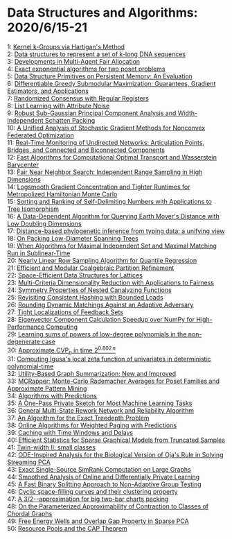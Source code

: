 # Data Structures and Algorithms: 2020/6/15-21  
1: [Kernel k-Groups via Hartigan's Method](https://doi.org/10.48550/arXiv.1710.09859)  
2: [Data structures to represent a set of k-long DNA sequences](https://doi.org/10.48550/arXiv.1903.12312)  
3: [Developments in Multi-Agent Fair Allocation](https://doi.org/10.48550/arXiv.1911.09852)  
4: [Exact exponential algorithms for two poset problems](https://doi.org/10.48550/arXiv.1912.13117)  
5: [Data Structure Primitives on Persistent Memory: An Evaluation](https://doi.org/10.48550/arXiv.2001.02172)  
6: [Differentiable Greedy Submodular Maximization: Guarantees, Gradient  Estimators, and Applications](https://doi.org/10.48550/arXiv.2005.02578)  
7: [Randomized Consensus with Regular Registers](https://doi.org/10.48550/arXiv.2006.06771)  
8: [List Learning with Attribute Noise](https://doi.org/10.48550/arXiv.2006.06850)  
9: [Robust Sub-Gaussian Principal Component Analysis and Width-Independent  Schatten Packing](https://doi.org/10.48550/arXiv.2006.06980)  
10: [A Unified Analysis of Stochastic Gradient Methods for Nonconvex  Federated Optimization](https://doi.org/10.48550/arXiv.2006.07013)  
11: [Real-Time Monitoring of Undirected Networks: Articulation Points,  Bridges, and Connected and Biconnected Components](https://doi.org/10.48550/arXiv.1202.0319)  
12: [Fast Algorithms for Computational Optimal Transport and Wasserstein  Barycenter](https://doi.org/10.48550/arXiv.1905.09952)  
13: [Fair Near Neighbor Search: Independent Range Sampling in High Dimensions](https://doi.org/10.48550/arXiv.1906.01859)  
14: [Logsmooth Gradient Concentration and Tighter Runtimes for Metropolized  Hamiltonian Monte Carlo](https://doi.org/10.48550/arXiv.2002.04121)  
15: [Sorting and Ranking of Self-Delimiting Numbers with Applications to Tree  Isomorphism](https://doi.org/10.48550/arXiv.2002.07287)  
16: [A Data-Dependent Algorithm for Querying Earth Mover's Distance with Low  Doubling Dimensions](https://doi.org/10.48550/arXiv.2002.12354)  
17: [Distance-based phylogenetic inference from typing data: a unifying view](https://doi.org/10.48550/arXiv.2006.07016)  
18: [On Packing Low-Diameter Spanning Trees](https://doi.org/10.48550/arXiv.2006.07486)  
19: [When Algorithms for Maximal Independent Set and Maximal Matching Run in  Sublinear-Time](https://doi.org/10.48550/arXiv.2006.07628)  
20: [Nearly Linear Row Sampling Algorithm for Quantile Regression](https://doi.org/10.48550/arXiv.2006.08397)  
21: [Efficient and Modular Coalgebraic Partition Refinement](https://doi.org/10.48550/arXiv.1806.05654)  
22: [Space-Efficient Data Structures for Lattices](https://doi.org/10.48550/arXiv.1902.05166)  
23: [Multi-Criteria Dimensionality Reduction with Applications to Fairness](https://doi.org/10.48550/arXiv.1902.11281)  
24: [Symmetry Properties of Nested Canalyzing Functions](https://doi.org/10.48550/arXiv.1906.03752)  
25: [Revisiting Consistent Hashing with Bounded Loads](https://doi.org/10.48550/arXiv.1908.08762)  
26: [Rounding Dynamic Matchings Against an Adaptive Adversary](https://doi.org/10.48550/arXiv.1911.05545)  
27: [Tight Localizations of Feedback Sets](https://doi.org/10.48550/arXiv.2001.01440)  
28: [Eigenvector Component Calculation Speedup over NumPy for  High-Performance Computing](https://doi.org/10.48550/arXiv.2002.04989)  
29: [Learning sums of powers of low-degree polynomials in the non-degenerate  case](https://doi.org/10.48550/arXiv.2004.06898)  
30: [Approximate $\mathrm{CVP}_{p}$ in time $2^{0.802 \, n}$](https://doi.org/10.48550/arXiv.2005.04957)  
31: [Computing Igusa's local zeta function of univariates in deterministic  polynomial-time](https://doi.org/10.48550/arXiv.2006.08926)  
32: [Utility-Based Graph Summarization: New and Improved](https://doi.org/10.48550/arXiv.2006.08949)  
33: [MCRapper: Monte-Carlo Rademacher Averages for Poset Families and  Approximate Pattern Mining](https://doi.org/10.48550/arXiv.2006.09085)  
34: [Algorithms with Predictions](https://doi.org/10.48550/arXiv.2006.09123)  
35: [A One-Pass Private Sketch for Most Machine Learning Tasks](https://doi.org/10.48550/arXiv.2006.09352)  
36: [General Multi-State Rework Network and Reliability Algorithm](https://doi.org/10.48550/arXiv.1912.03309)  
37: [An Algorithm for the Exact Treedepth Problem](https://doi.org/10.48550/arXiv.2004.08959)  
38: [Online Algorithms for Weighted Paging with Predictions](https://doi.org/10.48550/arXiv.2006.09509)  
39: [Caching with Time Windows and Delays](https://doi.org/10.48550/arXiv.2006.09665)  
40: [Efficient Statistics for Sparse Graphical Models from Truncated Samples](https://doi.org/10.48550/arXiv.2006.09735)  
41: [Twin-width II: small classes](https://doi.org/10.48550/arXiv.2006.09877)  
42: [ODE-Inspired Analysis for the Biological Version of Oja's Rule in  Solving Streaming PCA](https://doi.org/10.48550/arXiv.1911.02363)  
43: [Exact Single-Source SimRank Computation on Large Graphs](https://doi.org/10.48550/arXiv.2004.03493)  
44: [Smoothed Analysis of Online and Differentially Private Learning](https://doi.org/10.48550/arXiv.2006.10129)  
45: [A Fast Binary Splitting Approach to Non-Adaptive Group Testing](https://doi.org/10.48550/arXiv.2006.10268)  
46: [Cyclic space-filling curves and their clustering property](https://doi.org/10.48550/arXiv.2006.10286)  
47: [A 3/2--approximation for big two-bar charts packing](https://doi.org/10.48550/arXiv.2006.10361)  
48: [On the Parameterized Approximability of Contraction to Classes of  Chordal Graphs](https://doi.org/10.48550/arXiv.2006.10364)  
49: [Free Energy Wells and Overlap Gap Property in Sparse PCA](https://doi.org/10.48550/arXiv.2006.10689)  
50: [Resource Pools and the CAP Theorem](https://doi.org/10.48550/arXiv.2006.10698)  